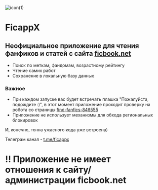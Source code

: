 ![icon(1)](https://github.com/user-attachments/assets/13ae1ae1-9793-4f2f-9750-23b6b6edfde6)
# FicappX

## Неофициальное приложение для чтения фанфиков и статей с сайта [ficbook.net](https://ficbook.net)
- Поиск по меткам, фандомам, возрастному рейтингу
- Чтение самих работ
- Сохранение в локальную базу данных

### Важное
- При каждом запуске вас будет встречать плашка "Пожалуйста, подождите :)", в этот момент приложение проходит проверку на робота со страницы [find-fanfics-846555](https://ficbook.net/find-fanfics-846555)
- Приложение не использует механизмы для обхода региональных блокировок

И, конечно, тонна ужасного кода уже встроена)

Телеграм канал - [t.me/ficappx](https://t.me/ficappx)

# !! Приложение не имеет отношения к сайту/администрации ficbook.net